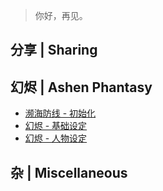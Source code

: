 ﻿> 你好，再见。

## 分享 | Sharing

## 幻烬 | Ashen Phantasy
- [濒海防线 - 初始化](Ash/littoral_defense_initialize.md)
- [幻烬 - 基础设定](Ash/ap_codex.md)
- [幻烬 - 人物设定]()
## 杂 | Miscellaneous




